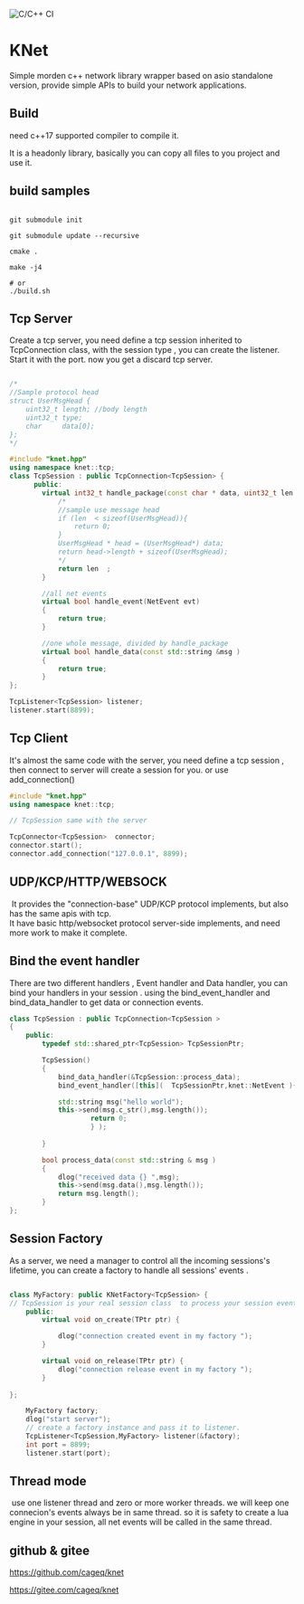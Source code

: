 ![C/C++ CI](https://github.com/cageq/knet/workflows/C/C++%20CI/badge.svg)

# KNet 
Simple morden c++ network library wrapper based on asio standalone version, provide simple APIs to build your network applications. 


## Build 
need c++17 supported compiler to compile it. 

It is a headonly library, basically you can copy all files to you project and use it. 


## build samples
```shell

git submodule init 

git submodule update --recursive 

cmake . 

make -j4 

# or 
./build.sh 

```

## Tcp Server 

Create a tcp server, you need define a tcp session inherited to TcpConnection class, with the session type , you can create the listener. 
Start it with the port. now you get a discard tcp server. 

```cpp

/*
//Sample protocol head 
struct UserMsgHead {
    uint32_t length; //body length 
    uint32_t type;
    char     data[0];  
}; 
*/

#include "knet.hpp"
using namespace knet::tcp; 
class TcpSession : public TcpConnection<TcpSession> {
      public:
		virtual int32_t handle_package(const char * data, uint32_t len ){
            /*
			//sample use message head 
            if (len  < sizeof(UserMsgHead)){
                return 0; 
            }
            UserMsgHead * head = (UserMsgHead*) data;  
            return head->length + sizeof(UserMsgHead);   
            */ 
            return len  ; 
        }

        //all net events
        virtual bool handle_event(NetEvent evt) 
        { 
            return true; 
        }

        //one whole message, divided by handle_package  
        virtual bool handle_data(const std::string &msg )
        {
            return true; 
        }
}; 

TcpListener<TcpSession> listener;
listener.start(8899); 

```


## Tcp Client 
It's almost the same code with the server, you need define a tcp session , then connect to server will create a session for you. or use add_connection() 

```cpp 
#include "knet.hpp"
using namespace knet::tcp; 

// TcpSession same with the server 

TcpConnector<TcpSession>  connector;
connector.start(); 
connector.add_connection("127.0.0.1", 8899);

```



## UDP/KCP/HTTP/WEBSOCK

​	It  provides the  "connection-base" UDP/KCP protocol implements, but also has the same apis with tcp.  
​	It have basic http/websocket protocol server-side implements,  and need more work to make it complete.



## Bind the event handler 

There are two different handlers , Event handler and Data handler, you can bind your handlers in your session . 
using the bind_event_handler and bind_data_handler to get data or connection events. 

```cpp 
class TcpSession : public TcpConnection<TcpSession > 
{
	public:
		typedef std::shared_ptr<TcpSession> TcpSessionPtr; 

		TcpSession() 
		{
			bind_data_handler(&TcpSession::process_data); 
			bind_event_handler([this](  TcpSessionPtr,knet::NetEvent ){

			std::string msg("hello world"); 
			this->send(msg.c_str(),msg.length()); 
					return 0; 
					} ); 
	
		}

		bool process_data(const std::string & msg )
		{
			dlog("received data {} ",msg); 
			this->send(msg.data(),msg.length());   
			return msg.length(); 
		}
}; 

```


## Session Factory 
As a server, we need a manager to control all the incoming sessions's lifetime, you can create a factory to handle all sessions' events . 

```cpp 

class MyFactory: public KNetFactory<TcpSession> { 
// TcpSession is your real session class  to process your session events and data 
	public:
		virtual void on_create(TPtr ptr) {

			dlog("connection created event in my factory "); 
		}

		virtual void on_release(TPtr ptr) { 
			dlog("connection release event in my factory "); 
		} 
		 
}; 

	MyFactory factory; 
	dlog("start server");
  	// create a factory instance and pass it to listener.
	TcpListener<TcpSession,MyFactory> listener(&factory);
	int port = 8899;
	listener.start(port); 

```



## Thread mode 

​	use one listener thread and zero or more worker threads.  we will keep one connecion's events always be in same thread. so it is safety to create a lua engine in your session, all net events will be called in the same thread.  

  

## github & gitee   

https://github.com/cageq/knet 

https://gitee.com/cageq/knet  


 